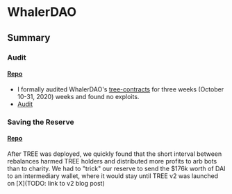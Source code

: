 # WhalerDAO

## Summary

### Audit
#### [Repo](TODO)
* I formally audited WhalerDAO's
 [tree-contracts](https://github.com/whalerdao/tree-contracts)
 for three weeks (October 10-31, 2020) weeks and found no exploits.
* [Audit](TODO)

### Saving the Reserve
#### [Repo](TODO)
After TREE was deployed, we quickly found that the short interval between rebalances harmed TREE holders and distributed more profits to arb bots than to charity. We had to "trick" our reserve to send the $176k worth of DAI to an intermediary wallet, where it would stay until TREE v2 was launched on [X](TODO: link to v2 blog post)


